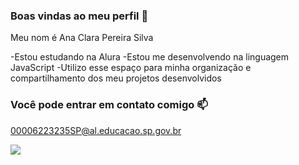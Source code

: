 ### Boas vindas ao meu perfil 🌸

Meu nom é Ana Clara Pereira Silva

-Estou estudando na Alura
-Estou me desenvolvendo na linguagem JavaScript
-Utilizo esse espaço para minha organização e compartilhamento dos meu projetos desenvolvidos

### Você pode entrar em contato comigo 📫

00006223235SP@al.educacao.sp.gov.br

![](https://media.tenor.com/ARgI4eZ25dUAAAAi/laughing-agnes.gif)




